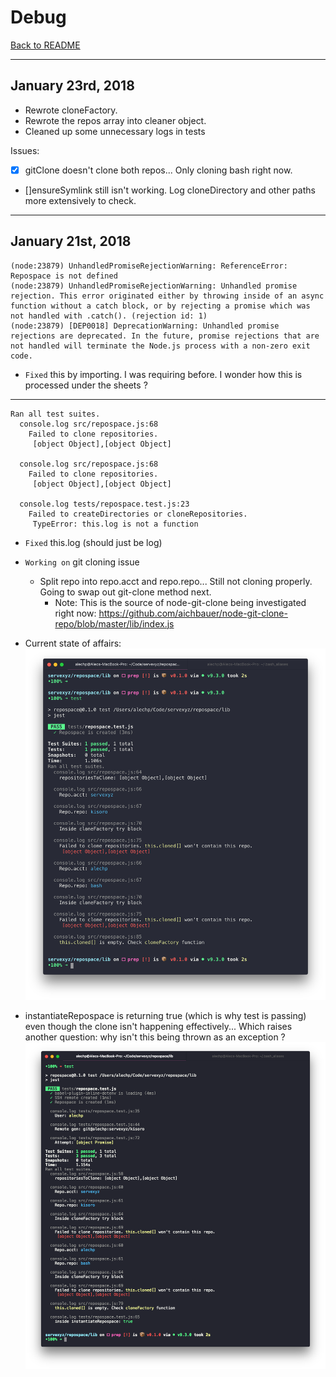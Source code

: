 # Debug

[Back to README](../README.md)

---

## January 23rd, 2018

* Rewrote cloneFactory.
* Rewrote the repos array into cleaner object.
* Cleaned up some unnecessary logs in tests

Issues:

* [x] gitClone doesn't clone both repos... Only cloning bash right now.

* []ensureSymlink still isn't working. Log cloneDirectory and other paths more extensively to check.

---

## January 21st, 2018

```
(node:23879) UnhandledPromiseRejectionWarning: ReferenceError: Repospace is not defined
(node:23879) UnhandledPromiseRejectionWarning: Unhandled promise rejection. This error originated either by throwing inside of an async function without a catch block, or by rejecting a promise which was not handled with .catch(). (rejection id: 1)
(node:23879) [DEP0018] DeprecationWarning: Unhandled promise rejections are deprecated. In the future, promise rejections that are not handled will terminate the Node.js process with a non-zero exit code.
```

* `Fixed` this by importing. I was requiring before. I wonder how this is processed under the sheets ?

---

```
Ran all test suites.
  console.log src/repospace.js:68
    Failed to clone repositories.
     [object Object],[object Object]

  console.log src/repospace.js:68
    Failed to clone repositories.
     [object Object],[object Object]

  console.log tests/repospace.test.js:23
    Failed to createDirectories or cloneRepositories.
     TypeError: this.log is not a function
```

* `Fixed` this.log (should just be log)
* `Working on` git cloning issue

  * Split repo into repo.acct and repo.repo... Still not cloning properly. Going to swap out git-clone method next.
    * Note: This is the source of node-git-clone being investigated right now: https://github.com/aichbauer/node-git-clone-repo/blob/master/lib/index.js

* Current state of affairs:
  ![debugAHP001](./images/debugAHP001.png)

* instantiateRepospace is returning true (which is why test is passing) even though the clone isn't happening effectively... Which raises another question: why isn't this being thrown as an exception ?
  ![debugAHP001](./images/debugAHP002.png)
